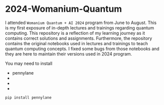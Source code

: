 # 2024-Womanium-Quantum
I attended `Womanium Quantum + AI 2024` program from June to August. This is my first exposure of in-depth lectures and trainings regarding quantum computing. 
This repository is a reflection of my learning journey as it contains correct solutions and assignments. Furthermore, the repository contains the original notebooks used in lectures and trainings to teach quantum computing concepts. I fixed some bugs from those notebooks and they are here to maintain their versions used in 2024 program.

You may need to install
- pennylane
-
-
-
<code>pip install pennylane</code>
